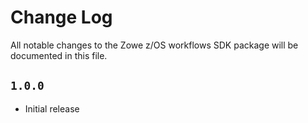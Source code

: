 # Change Log

All notable changes to the Zowe z/OS workflows SDK package will be documented in this file.

## `1.0.0`

- Initial release
